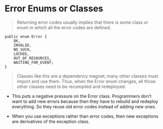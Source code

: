 # Error Enums or Classes

> Returning error codes usually implies that there is some class or enum in which all the error codes are defined.

    public enum Error {
        OK,
        INVALID,
        NO_SUCH,
        LOCKED,
        OUT_OF_RESOURCES,
        WAITING_FOR_EVENT;
    }

> Classes like this are a dependency magnet; many other classes must import and use them. Thus, when the Error enum changes, all those other classes need to be recompiled and redeployed.

* This puts a negative pressure on the Error class. Programmers don’t want to add new errors because then they have to rebuild and redeploy everything. So they reuse old error codes instead of adding new ones.

* When you use exceptions rather than error codes, then new exceptions are derivatives of the exception class.